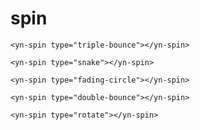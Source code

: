 # spin

<demo-spin demo="1"></demo-spin>
```vue
<yn-spin type="triple-bounce"></yn-spin>
```
<demo-spin demo="2"></demo-spin>
```vue
<yn-spin type="snake"></yn-spin>
```
<demo-spin demo="3"></demo-spin>
```vue
<yn-spin type="fading-circle"></yn-spin>
```
<demo-spin demo="4"></demo-spin>
```vue
<yn-spin type="double-bounce"></yn-spin>
```
<demo-spin demo="5"></demo-spin>
```vue
<yn-spin type="rotate"></yn-spin>
```